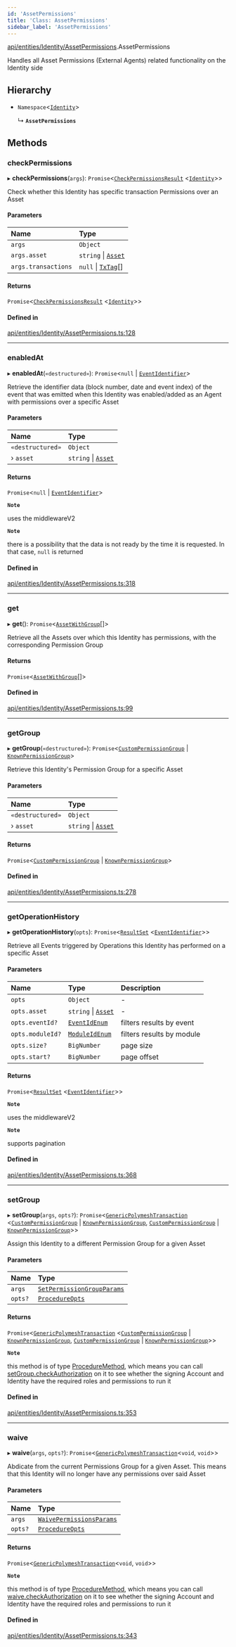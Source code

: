```yaml
---
id: 'AssetPermissions'
title: 'Class: AssetPermissions'
sidebar_label: 'AssetPermissions'
---
```


[api/entities/Identity/AssetPermissions](../../../../../modules/API/Entities/Identity/AssetPermissions/AssetPermissions.md).AssetPermissions

Handles all Asset Permissions (External Agents) related functionality on the Identity side

## Hierarchy

- `Namespace`\<[`Identity`](../Identity.md)\>

  ↳ **`AssetPermissions`**

## Methods

### checkPermissions

▸ **checkPermissions**(`args`): `Promise`\<[`CheckPermissionsResult`](../../../../../interfaces/Types/CheckPermissionsResult/CheckPermissionsResult.md) \<[`Identity`](../../../../../enums/Types/SignerType/SignerType.md#identity)\>\>

Check whether this Identity has specific transaction Permissions over an Asset

#### Parameters

| Name                | Type                                                                         |
| :------------------ | :--------------------------------------------------------------------------- |
| `args`              | `Object`                                                                     |
| `args.asset`        | `string` \| [`Asset`](../../Asset/Asset.md)                                  |
| `args.transactions` | `null` \| [`TxTag`](../../../../../modules/Generated/Types/Types.md#txtag)[] |

#### Returns

`Promise`\<[`CheckPermissionsResult`](../../../../../interfaces/Types/CheckPermissionsResult/CheckPermissionsResult.md) \<[`Identity`](../../../../../enums/Types/SignerType/SignerType.md#identity)\>\>

#### Defined in

[api/entities/Identity/AssetPermissions.ts:128](https://github.com/PolymeshAssociation/polymesh-sdk/blob/2d3ac2aea/src/api/entities/Identity/AssetPermissions.ts#L128)

---

### enabledAt

▸ **enabledAt**(`«destructured»`): `Promise`\<`null` \| [`EventIdentifier`](../../../../../interfaces/Types/EventIdentifier/EventIdentifier.md)\>

Retrieve the identifier data (block number, date and event index) of the event that was emitted when this Identity was enabled/added as
an Agent with permissions over a specific Asset

#### Parameters

| Name             | Type                                        |
| :--------------- | :------------------------------------------ |
| `«destructured»` | `Object`                                    |
| › `asset`        | `string` \| [`Asset`](../../Asset/Asset.md) |

#### Returns

`Promise`\<`null` \| [`EventIdentifier`](../../../../../interfaces/Types/EventIdentifier/EventIdentifier.md)\>

**`Note`**

uses the middlewareV2

**`Note`**

there is a possibility that the data is not ready by the time it is requested. In that case, `null` is returned

#### Defined in

[api/entities/Identity/AssetPermissions.ts:318](https://github.com/PolymeshAssociation/polymesh-sdk/blob/2d3ac2aea/src/api/entities/Identity/AssetPermissions.ts#L318)

---

### get

▸ **get**(): `Promise`\<[`AssetWithGroup`](../../../../../interfaces/Types/AssetWithGroup/AssetWithGroup.md)[]\>

Retrieve all the Assets over which this Identity has permissions, with the corresponding Permission Group

#### Returns

`Promise`\<[`AssetWithGroup`](../../../../../interfaces/Types/AssetWithGroup/AssetWithGroup.md)[]\>

#### Defined in

[api/entities/Identity/AssetPermissions.ts:99](https://github.com/PolymeshAssociation/polymesh-sdk/blob/2d3ac2aea/src/api/entities/Identity/AssetPermissions.ts#L99)

---

### getGroup

▸ **getGroup**(`«destructured»`): `Promise`\<[`CustomPermissionGroup`](../../CustomPermissionGroup/CustomPermissionGroup.md) \| [`KnownPermissionGroup`](../../KnownPermissionGroup/KnownPermissionGroup.md)\>

Retrieve this Identity's Permission Group for a specific Asset

#### Parameters

| Name             | Type                                        |
| :--------------- | :------------------------------------------ |
| `«destructured»` | `Object`                                    |
| › `asset`        | `string` \| [`Asset`](../../Asset/Asset.md) |

#### Returns

`Promise`\<[`CustomPermissionGroup`](../../CustomPermissionGroup/CustomPermissionGroup.md) \| [`KnownPermissionGroup`](../../KnownPermissionGroup/KnownPermissionGroup.md)\>

#### Defined in

[api/entities/Identity/AssetPermissions.ts:278](https://github.com/PolymeshAssociation/polymesh-sdk/blob/2d3ac2aea/src/api/entities/Identity/AssetPermissions.ts#L278)

---

### getOperationHistory

▸ **getOperationHistory**(`opts`): `Promise`\<[`ResultSet`](../../../../../interfaces/Types/ResultSet/ResultSet.md) \<[`EventIdentifier`](../../../../../interfaces/Types/EventIdentifier/EventIdentifier.md)\>\>

Retrieve all Events triggered by Operations this Identity has performed on a specific Asset

#### Parameters

| Name             | Type                                                                      | Description               |
| :--------------- | :------------------------------------------------------------------------ | :------------------------ |
| `opts`           | `Object`                                                                  | -                         |
| `opts.asset`     | `string` \| [`Asset`](../../Asset/Asset.md)                               | -                         |
| `opts.eventId?`  | [`EventIdEnum`](../../../../../enums/Types/EventIdEnum/EventIdEnum.md)    | filters results by event  |
| `opts.moduleId?` | [`ModuleIdEnum`](../../../../../enums/Types/ModuleIdEnum/ModuleIdEnum.md) | filters results by module |
| `opts.size?`     | `BigNumber`                                                               | page size                 |
| `opts.start?`    | `BigNumber`                                                               | page offset               |

#### Returns

`Promise`\<[`ResultSet`](../../../../../interfaces/Types/ResultSet/ResultSet.md) \<[`EventIdentifier`](../../../../../interfaces/Types/EventIdentifier/EventIdentifier.md)\>\>

**`Note`**

uses the middlewareV2

**`Note`**

supports pagination

#### Defined in

[api/entities/Identity/AssetPermissions.ts:368](https://github.com/PolymeshAssociation/polymesh-sdk/blob/2d3ac2aea/src/api/entities/Identity/AssetPermissions.ts#L368)

---

### setGroup

▸ **setGroup**(`args`, `opts?`): `Promise`\<[`GenericPolymeshTransaction`](../../../../../modules/Types/Types.md#genericpolymeshtransaction) \<[`CustomPermissionGroup`](../../CustomPermissionGroup/CustomPermissionGroup.md) \| [`KnownPermissionGroup`](../../KnownPermissionGroup/KnownPermissionGroup.md), [`CustomPermissionGroup`](../../CustomPermissionGroup/CustomPermissionGroup.md) \| [`KnownPermissionGroup`](../../KnownPermissionGroup/KnownPermissionGroup.md)\>\>

Assign this Identity to a different Permission Group for a given Asset

#### Parameters

| Name    | Type                                                                                                                              |
| :------ | :-------------------------------------------------------------------------------------------------------------------------------- |
| `args`  | [`SetPermissionGroupParams`](../../../../../interfaces/API/Procedures/Types/SetPermissionGroupParams/SetPermissionGroupParams.md) |
| `opts?` | [`ProcedureOpts`](../../../../../interfaces/Types/ProcedureOpts/ProcedureOpts.md)                                                 |

#### Returns

`Promise`\<[`GenericPolymeshTransaction`](../../../../../modules/Types/Types.md#genericpolymeshtransaction) \<[`CustomPermissionGroup`](../../CustomPermissionGroup/CustomPermissionGroup.md) \| [`KnownPermissionGroup`](../../KnownPermissionGroup/KnownPermissionGroup.md), [`CustomPermissionGroup`](../../CustomPermissionGroup/CustomPermissionGroup.md) \| [`KnownPermissionGroup`](../../KnownPermissionGroup/KnownPermissionGroup.md)\>\>

**`Note`**

this method is of type [ProcedureMethod](../../../../../interfaces/Types/ProcedureMethod/ProcedureMethod.md), which means you can call [setGroup.checkAuthorization](../../../../../interfaces/Types/ProcedureMethod/ProcedureMethod.md#checkauthorization)
on it to see whether the signing Account and Identity have the required roles and permissions to run it

#### Defined in

[api/entities/Identity/AssetPermissions.ts:353](https://github.com/PolymeshAssociation/polymesh-sdk/blob/2d3ac2aea/src/api/entities/Identity/AssetPermissions.ts#L353)

---

### waive

▸ **waive**(`args`, `opts?`): `Promise`\<[`GenericPolymeshTransaction`](../../../../../modules/Types/Types.md#genericpolymeshtransaction)\<`void`, `void`\>\>

Abdicate from the current Permissions Group for a given Asset. This means that this Identity will no longer have any permissions over said Asset

#### Parameters

| Name    | Type                                                                                                                        |
| :------ | :-------------------------------------------------------------------------------------------------------------------------- |
| `args`  | [`WaivePermissionsParams`](../../../../../interfaces/API/Procedures/Types/WaivePermissionsParams/WaivePermissionsParams.md) |
| `opts?` | [`ProcedureOpts`](../../../../../interfaces/Types/ProcedureOpts/ProcedureOpts.md)                                           |

#### Returns

`Promise`\<[`GenericPolymeshTransaction`](../../../../../modules/Types/Types.md#genericpolymeshtransaction)\<`void`, `void`\>\>

**`Note`**

this method is of type [ProcedureMethod](../../../../../interfaces/Types/ProcedureMethod/ProcedureMethod.md), which means you can call [waive.checkAuthorization](../../../../../interfaces/Types/ProcedureMethod/ProcedureMethod.md#checkauthorization)
on it to see whether the signing Account and Identity have the required roles and permissions to run it

#### Defined in

[api/entities/Identity/AssetPermissions.ts:343](https://github.com/PolymeshAssociation/polymesh-sdk/blob/2d3ac2aea/src/api/entities/Identity/AssetPermissions.ts#L343)
